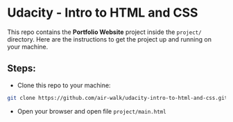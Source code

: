 # Udacity - Intro to HTML and CSS
This repo contains the **Portfolio Website** project inside the `project/` directory. Here are the instructions to get the project up and running on your machine.

## Steps:
* Clone this repo to your machine:
```bash
git clone https://github.com/air-walk/udacity-intro-to-html-and-css.git
```
* Open your browser and open file `project/main.html`

